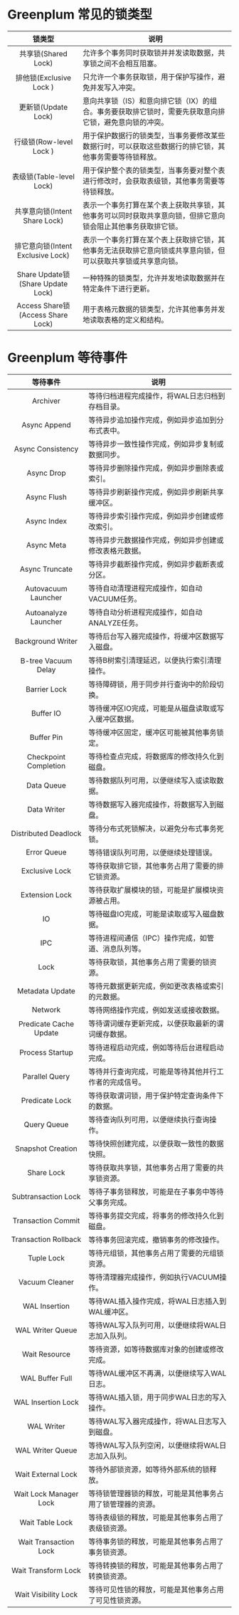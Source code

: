 # Greenplum 常见的锁类型
| 锁类型 | 说明 | 
|:------:|----|
| 共享锁(Shared Lock) | 允许多个事务同时获取锁并并发读取数据，共享锁之间不会相互阻塞。|
| 排他锁(Exclusive Lock	) | 只允许一个事务获取锁，用于保护写操作，避免并发写入冲突。|
| 更新锁(Update Lock) | 意向共享锁（IS）和意向排它锁（IX）的组合。事务要获取排它锁时，需要先获取意向排它锁，避免意向锁的冲突。|
| 行级锁(Row-level Lock	) | 用于保护数据行的锁类型，当事务要修改某些数据行时，可以获取这些数据行的排它锁，其他事务需要等待锁释放。|
| 表级锁(Table-level Lock) | 用于保护整个表的锁类型，当事务要对整个表进行修改时，会获取表级锁，其他事务需要等待锁释放。|
| 共享意向锁(Intent Share Lock) | 表示一个事务打算在某个表上获取共享锁，其他事务可以同时获取共享意向锁，但排它意向锁会阻止其他事务获取排它锁。|
| 排它意向锁(Intent Exclusive Lock) | 表示一个事务打算在某个表上获取排它锁，其他事务无法获取排它意向锁或共享意向锁，但可以获取共享锁或共享意向锁。|
| Share Update锁(Share Update Lock) | 一种特殊的锁类型，允许并发地读取数据并在特定条件下进行更新。|
| Access Share锁(Access Share Lock) |	用于表格元数据的锁类型，允许其他事务并发地读取表格的定义和结构。|


# Greenplum 等待事件
| 等待事件 | 说明 |
|:----:|----|
| Archiver | 等待归档进程完成操作，将WAL日志归档到存档目录。 |
| Async Append | 等待异步追加操作完成，例如异步追加到分布式表中。 |
| Async Consistency | 等待异步一致性操作完成，例如异步复制或数据同步。 |
| Async Drop | 等待异步删除操作完成，例如异步删除表或索引。|
| Async Flush | 等待异步刷新操作完成，例如异步刷新共享缓冲区。|
| Async Index | 等待异步索引操作完成，例如异步创建或修改索引。|
| Async Meta | 等待异步元数据操作完成，例如异步创建或修改表格元数据。|
| Async Truncate | 等待异步截断操作完成，例如异步截断表或分区。|
| Autovacuum Launcher | 等待自动清理进程完成操作，如自动VACUUM任务。|
| Autoanalyze Launcher | 等待自动分析进程完成操作，如自动ANALYZE任务。|
| Background Writer | 等待后台写入器完成操作，将缓冲区数据写入磁盘。|
| B-tree Vacuum Delay | 等待B树索引清理延迟，以便执行索引清理操作。|
| Barrier Lock | 等待障碍锁，用于同步并行查询中的阶段切换。|
| Buffer IO | 等待缓冲区IO完成，可能是从磁盘读取或写入缓冲区数据。|
| Buffer Pin | 等待缓冲区固定，缓冲区可能被其他事务锁定。|
| Checkpoint Completion | 等待检查点完成，将数据库的修改持久化到磁盘。|
| Data Queue | 等待数据队列可用，以便继续写入或读取数据。|
| Data Writer | 等待数据写入器完成操作，将数据写入到磁盘。|
| Distributed Deadlock | 等待分布式死锁解决，以避免分布式事务死锁。|
| Error Queue | 等待错误队列可用，以便继续处理错误。|
| Exclusive Lock | 等待获取排它锁，其他事务占用了需要的排它锁资源。|
| Extension Lock | 等待获取扩展模块的锁，可能是扩展模块资源被占用。|
| IO | 等待磁盘IO完成，可能是读取或写入磁盘数据。|
| IPC | 等待进程间通信（IPC）操作完成，如管道、消息队列等。|
| Lock | 等待获取锁，其他事务占用了需要的锁资源。|
| Metadata Update | 等待元数据更新完成，例如更改表格或索引的元数据。|
| Network | 等待网络操作完成，例如发送或接收数据。|
| Predicate Cache Update | 等待谓词缓存更新完成，以便获取最新的谓词缓存数据。|
| Process Startup | 等待进程启动完成，例如等待后台进程启动完成。|
| Parallel Query | 等待并行查询完成，可能是等待其他并行工作者的完成信号。|
| Predicate Lock | 等待获取谓词锁，用于保护特定查询条件下的数据。|
| Query Queue | 等待查询队列可用，以便继续执行查询操作。|
| Snapshot Creation | 等待快照创建完成，以便获取一致性的数据快照。|
| Share Lock | 等待获取共享锁，其他事务占用了需要的共享锁资源。|
| Subtransaction Lock | 等待子事务锁释放，可能是在子事务中等待父事务完成。|
| Transaction Commit | 等待事务提交完成，将事务的修改持久化到磁盘。|
| Transaction Rollback | 等待事务回滚完成，撤销事务的修改操作。|
| Tuple Lock | 等待元组锁，其他事务占用了需要的元组锁资源。|
| Vacuum Cleaner | 等待清理器完成操作，例如执行VACUUM操作。|
| WAL Insertion | 等待WAL插入操作完成，将WAL日志插入到WAL缓冲区。|
| WAL Writer Queue | 等待WAL写入队列可用，以便继续将WAL日志加入队列。|
| Wait Resource | 等待资源，如等待数据库对象的创建或修改完成。|
| WAL Buffer Full | 等待WAL缓冲区不再满，以便继续写入WAL日志。|
| WAL Insertion Lock | 等待WAL插入锁，用于同步WAL日志的写入操作。|
| WAL Writer | 等待WAL写入器完成操作，将WAL日志写入到磁盘。|
| WAL Writer Queue | 等待WAL写入队列空闲，以便继续将WAL日志加入队列。|
| Wait External Lock | 等待外部锁资源，如等待外部系统的锁释放。|
| Wait Lock Manager Lock | 等待锁管理器锁的释放，可能是其他事务占用了锁管理器的资源。|
| Wait Table Lock | 等待表级锁的释放，可能是其他事务占用了表级锁资源。|
| Wait Transaction Lock | 等待事务锁的释放，可能是其他事务占用了事务锁资源。|
| Wait Transform Lock | 等待转换锁的释放，可能是其他事务占用了转换锁资源。|
| Wait Visibility Lock | 等待可见性锁的释放，可能是其他事务占用了可见性锁资源。|






